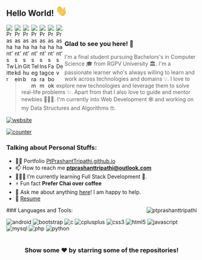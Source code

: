 ## Hello World! <img src="https://raw.githubusercontent.com/ptprashanttripathi/ptprashanttripathi/master/hi.gif" width="30px"></h2>

<a href="https://twitter.com/ptprashant09">
  <img align="left" alt="Prashant's Twitter" width="22px" src="https://cdn.jsdelivr.net/npm/simple-icons@v3/icons/twitter.svg" />
</a>
<a href="https://linkedin.com/in/ptprashanttripathi">
  <img align="left" alt="Prashant's Linkdein" width="22px" src="https://cdn.jsdelivr.net/npm/simple-icons@v3/icons/linkedin.svg" />
</a>
<a href="https://github.com/ptprashanttripathi">
  <img align="left" alt="Prashant's Github" width="22px" src="https://cdn.jsdelivr.net/npm/simple-icons@v3/icons/github.svg" />
</a>
<a href="https://t.me/ptprashanttripathi">
  <img align="left" alt="Prashant's Telegram" width="22px" src="https://cdn.jsdelivr.net/npm/simple-icons@v3/icons/telegram.svg" />
</a>
<a href="https://instagram.com/ptprashanttripathi/">
  <img align="left" alt="Prashant's Instagram" width="22px" src="https://cdn.jsdelivr.net/npm/simple-icons@v3/icons/instagram.svg" />
</a>
<a href="https://www.facebook.com/ptprashanttripathi/">
  <img align="left" alt="Prashant's Facebook" width="22px" src="https://cdn.jsdelivr.net/npm/simple-icons@v3/icons/facebook.svg" />
</a>
<a href="https://dev.to/ptprashanttripathi" target="blank">
  <img align="left" alt="Prashant's Dev" width="22" src="https://cdn.jsdelivr.net/npm/simple-icons@3.0.1/icons/dev-dot-to.svg" />
</a>
<br>

### Glad to see you here! 🤩 &nbsp; 

>I'm a final student pursuing Bachelors's in Computer Science 🎓 from RGPV University 🏛. I'm a passionate learner who's always willing to learn and work across technologies and domains 💡. I love to explore new technologies and leverage them to solve real-life problems ✨. Apart from that I also love to guide and mentor newbies 👨🏻‍💻. I'm currently into Web Development 🕸️ and working on my Data Structures and Algorithms 🤓.

[![website](https://img.shields.io/badge/PortfolioWebsite-ptprashanttripathi.github.io-2648ff?style=flat-square&logo=google-chrome)](https://ptprashanttripathi.github.io/)

[![counter](https://komarev.com/ghpvc/?username=ptprashanttripathi)](https://ptprashanttripathi.github.io/)

### Talking about Personal Stuffs:

- 👨‍💻 Portfolio  [PtPrashantTripathi.github.io](https://PtPrashantTripathi.github.io)
- 📫 How to reach me **ptprashanttripathi@outlook.com**
- 👨🏻‍💻 I’m currently learning Full Stack Development 🚀.
- ⚡ Fun fact **Prefer Chai over coffee**
- 💬 Ask me about anything [here](https://github.com/PtPrashantTripathi/PtPrashantTripathi/issues/1)! I am happy to help.
- 📝 [Resume](https://github.com/ptprashanttripathi/PtPrashantTripathi.github.io/blob/master/resume.pdf)
<img align="right" src="https://github-readme-stats.vercel.app/api?username=ptprashanttripathi&show_icons=true" alt="ptprashanttripathi" /> 
### Languages and Tools:


<p align="left"><img src="https://konpa.github.io/devicon/devicon.git/icons/android/android-original-wordmark.svg" alt="android" width="20" height="20"/> <img src="https://konpa.github.io/devicon/devicon.git/icons/bootstrap/bootstrap-plain.svg" alt="bootstrap" width="20" height="20"/> <img src="https://konpa.github.io/devicon/devicon.git/icons/c/c-original.svg" alt="c" width="20" height="20"/> <img src="https://konpa.github.io/devicon/devicon.git/icons/cplusplus/cplusplus-original.svg" alt="cplusplus" width="20" height="20"/> <img src="https://konpa.github.io/devicon/devicon.git/icons/css3/css3-original-wordmark.svg" alt="css3" width="20" height="20"/> <img src="https://konpa.github.io/devicon/devicon.git/icons/html5/html5-original-wordmark.svg" alt="html5" width="20" height="20"/> <img src="https://konpa.github.io/devicon/devicon.git/icons/javascript/javascript-original.svg" alt="javascript" width="20" height="20"/> <img src="https://konpa.github.io/devicon/devicon.git/icons/mysql/mysql-original-wordmark.svg" alt="mysql" width="20" height="20"/> <img src="https://konpa.github.io/devicon/devicon.git/icons/php/php-original.svg" alt="php" width="20" height="20"/> <img src="https://konpa.github.io/devicon/devicon.git/icons/python/python-original-wordmark.svg" alt="python" width="20" height="20"/></p><p align="center"></p>

#

<div align="center">

### Show some ❤️ by starring some of the repositories!

</div>
